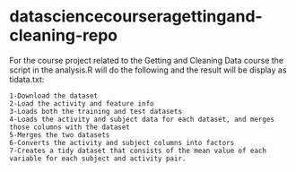 # datasciencecourseragettingand-cleaning-repo

For the course project related to the Getting and Cleaning Data course the script in the analysis.R will do the following and the result will be display as tidata.txt:

    1-Download the dataset 
    2-Load the activity and feature info
    3-Loads both the training and test datasets
    4-Loads the activity and subject data for each dataset, and merges those columns with the dataset
    5-Merges the two datasets
    6-Converts the activity and subject columns into factors
    7-Creates a tidy dataset that consists of the mean value of each variable for each subject and activity pair.

